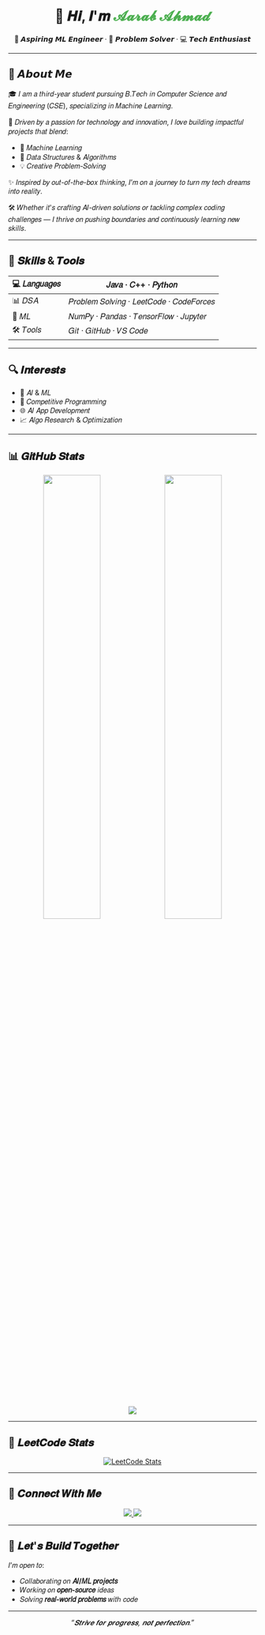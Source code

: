 <h1 align="center">👋 𝑯𝒊, 𝑰'𝒎 <span style="color:#4caf50;">𝓐𝓪𝓻𝓪𝓫 𝓐𝓱𝓶𝓪𝓭</span></h1>

<p align="center">
  🌟 𝘼𝙨𝙥𝙞𝙧𝙞𝙣𝙜 𝙈𝙇 𝙀𝙣𝙜𝙞𝙣𝙚𝙚𝙧 · 🧠 𝙋𝙧𝙤𝙗𝙡𝙚𝙢 𝙎𝙤𝙡𝙫𝙚𝙧 · 💻 𝙏𝙚𝙘𝙝 𝙀𝙣𝙩𝙝𝙪𝙨𝙞𝙖𝙨𝙩
</p>

---

## 📌 𝘼𝙗𝙤𝙪𝙩 𝙈𝙚

🎓 𝐼 𝑎𝑚 𝑎 𝑡ℎ𝑖𝑟𝑑-𝑦𝑒𝑎𝑟 𝑠𝑡𝑢𝑑𝑒𝑛𝑡 𝑝𝑢𝑟𝑠𝑢𝑖𝑛𝑔 𝐵.𝑇𝑒𝑐ℎ 𝑖𝑛 𝐶𝑜𝑚𝑝𝑢𝑡𝑒𝑟 𝑆𝑐𝑖𝑒𝑛𝑐𝑒 𝑎𝑛𝑑 𝐸𝑛𝑔𝑖𝑛𝑒𝑒𝑟𝑖𝑛𝑔 (𝐶𝑆𝐸), 𝑠𝑝𝑒𝑐𝑖𝑎𝑙𝑖𝑧𝑖𝑛𝑔 𝑖𝑛 𝑀𝑎𝑐ℎ𝑖𝑛𝑒 𝐿𝑒𝑎𝑟𝑛𝑖𝑛𝑔.

🚀 𝐷𝑟𝑖𝑣𝑒𝑛 𝑏𝑦 𝑎 𝑝𝑎𝑠𝑠𝑖𝑜𝑛 𝑓𝑜𝑟 𝑡𝑒𝑐ℎ𝑛𝑜𝑙𝑜𝑔𝑦 𝑎𝑛𝑑 𝑖𝑛𝑛𝑜𝑣𝑎𝑡𝑖𝑜𝑛, 𝐼 𝑙𝑜𝑣𝑒 𝑏𝑢𝑖𝑙𝑑𝑖𝑛𝑔 𝑖𝑚𝑝𝑎𝑐𝑡𝑓𝑢𝑙 𝑝𝑟𝑜𝑗𝑒𝑐𝑡𝑠 𝑡ℎ𝑎𝑡 𝑏𝑙𝑒𝑛𝑑:
- 🤖 𝑀𝑎𝑐ℎ𝑖𝑛𝑒 𝐿𝑒𝑎𝑟𝑛𝑖𝑛𝑔
- 🧩 𝐷𝑎𝑡𝑎 𝑆𝑡𝑟𝑢𝑐𝑡𝑢𝑟𝑒𝑠 & 𝐴𝑙𝑔𝑜𝑟𝑖𝑡ℎ𝑚𝑠
- 💡 𝐶𝑟𝑒𝑎𝑡𝑖𝑣𝑒 𝑃𝑟𝑜𝑏𝑙𝑒𝑚-𝑆𝑜𝑙𝑣𝑖𝑛𝑔

✨ 𝐼𝑛𝑠𝑝𝑖𝑟𝑒𝑑 𝑏𝑦 𝑜𝑢𝑡-𝑜𝑓-𝑡ℎ𝑒-𝑏𝑜𝑥 𝑡ℎ𝑖𝑛𝑘𝑖𝑛𝑔, 𝐼’𝑚 𝑜𝑛 𝑎 𝑗𝑜𝑢𝑟𝑛𝑒𝑦 𝑡𝑜 𝑡𝑢𝑟𝑛 𝑚𝑦 𝑡𝑒𝑐ℎ 𝑑𝑟𝑒𝑎𝑚𝑠 𝑖𝑛𝑡𝑜 𝑟𝑒𝑎𝑙𝑖𝑡𝑦.

🛠️ 𝑊ℎ𝑒𝑡ℎ𝑒𝑟 𝑖𝑡'𝑠 𝑐𝑟𝑎𝑓𝑡𝑖𝑛𝑔 𝐴𝐼-𝑑𝑟𝑖𝑣𝑒𝑛 𝑠𝑜𝑙𝑢𝑡𝑖𝑜𝑛𝑠 𝑜𝑟 𝑡𝑎𝑐𝑘𝑙𝑖𝑛𝑔 𝑐𝑜𝑚𝑝𝑙𝑒𝑥 𝑐𝑜𝑑𝑖𝑛𝑔 𝑐ℎ𝑎𝑙𝑙𝑒𝑛𝑔𝑒𝑠 — 𝐼 𝑡ℎ𝑟𝑖𝑣𝑒 𝑜𝑛 𝑝𝑢𝑠ℎ𝑖𝑛𝑔 𝑏𝑜𝑢𝑛𝑑𝑎𝑟𝑖𝑒𝑠 𝑎𝑛𝑑 𝑐𝑜𝑛𝑡𝑖𝑛𝑢𝑜𝑢𝑠𝑙𝑦 𝑙𝑒𝑎𝑟𝑛𝑖𝑛𝑔 𝑛𝑒𝑤 𝑠𝑘𝑖𝑙𝑙𝑠.

---

## 🧠 𝑺𝒌𝒊𝒍𝒍𝒔 & 𝑻𝒐𝒐𝒍𝒔

| 💻 𝐿𝑎𝑛𝑔𝑢𝑎𝑔𝑒𝑠       | 𝐽𝑎𝑣𝑎 · 𝐶++ · 𝑃𝑦𝑡ℎ𝑜𝑛 |
|--------------------------|----------------------------|
| 📊 𝐷𝑆𝐴                  | 𝑃𝑟𝑜𝑏𝑙𝑒𝑚 𝑆𝑜𝑙𝑣𝑖𝑛𝑔 · 𝐿𝑒𝑒𝑡𝐶𝑜𝑑𝑒 · 𝐶𝑜𝑑𝑒𝐹𝑜𝑟𝑐𝑒𝑠 |
| 🧠 𝑀𝐿                   | 𝑁𝑢𝑚𝑃𝑦 · 𝑃𝑎𝑛𝑑𝑎𝑠 · 𝑇𝑒𝑛𝑠𝑜𝑟𝐹𝑙𝑜𝑤 · 𝐽𝑢𝑝𝑦𝑡𝑒𝑟 |
| 🛠️ 𝑇𝑜𝑜𝑙𝑠               | 𝐺𝑖𝑡 · 𝐺𝑖𝑡𝐻𝑢𝑏 · 𝑉𝑆 𝐶𝑜𝑑𝑒 |

---

## 🔍 𝑰𝒏𝒕𝒆𝒓𝒆𝒔𝒕𝒔

- 🤖 𝐴𝐼 & 𝑀𝐿  
- 🧩 𝐶𝑜𝑚𝑝𝑒𝑡𝑖𝑡𝑖𝑣𝑒 𝑃𝑟𝑜𝑔𝑟𝑎𝑚𝑚𝑖𝑛𝑔  
- 🌐 𝐴𝐼 𝐴𝑝𝑝 𝐷𝑒𝑣𝑒𝑙𝑜𝑝𝑚𝑒𝑛𝑡  
- 📈 𝐴𝑙𝑔𝑜 𝑅𝑒𝑠𝑒𝑎𝑟𝑐ℎ & 𝑂𝑝𝑡𝑖𝑚𝑖𝑧𝑎𝑡𝑖𝑜𝑛

---

## 📊 𝑮𝒊𝒕𝑯𝒖𝒃 𝑺𝒕𝒂𝒕𝒔

<p align="center">
  <img src="https://github-readme-stats.vercel.app/api?username=Aarab18&show_icons=true&theme=tokyonight" width="48%" />
  <img src="https://github-readme-streak-stats.herokuapp.com/?user=Aarab18&theme=tokyonight" width="48%" />
</p>

<p align="center">
  <img src="https://github-profile-summary-cards.vercel.app/api/cards/profile-details?username=Aarab18&theme=github_dark" />
</p>

---

## 🧠 𝑳𝒆𝒆𝒕𝑪𝒐𝒅𝒆 𝑺𝒕𝒂𝒕𝒔

<p align="center">
  <a href="https://leetcode.com/Aarab18">
    <img src="https://leetcard.jacoblin.cool/Aarab18?theme=dark&font=Ubuntu" alt="LeetCode Stats" />
  </a>
</p>

---

## 🤝 𝑪𝒐𝒏𝒏𝒆𝒄𝒕 𝑾𝒊𝒕𝒉 𝑴𝒆

<p align="center">
  <a href="mailto:ahmadaarab315@gmail.com">
    <img src="https://img.shields.io/badge/-Email-c14438?style=for-the-badge&logo=gmail&logoColor=white" />
  </a>
  <a href="https://www.linkedin.com/in/aarabahmad/">
    <img src="https://img.shields.io/badge/-LinkedIn-blue?style=for-the-badge&logo=linkedin&logoColor=white" />
  </a>
</p>

---

## 🚀 𝑳𝒆𝒕'𝒔 𝑩𝒖𝒊𝒍𝒅 𝑻𝒐𝒈𝒆𝒕𝒉𝒆𝒓

𝐼’𝑚 𝑜𝑝𝑒𝑛 𝑡𝑜:
- 𝐶𝑜𝑙𝑙𝑎𝑏𝑜𝑟𝑎𝑡𝑖𝑛𝑔 𝑜𝑛 **𝐴𝐼/𝑀𝐿 𝑝𝑟𝑜𝑗𝑒𝑐𝑡𝑠**
- 𝑊𝑜𝑟𝑘𝑖𝑛𝑔 𝑜𝑛 **𝑜𝑝𝑒𝑛-𝑠𝑜𝑢𝑟𝑐𝑒** 𝑖𝑑𝑒𝑎𝑠
- 𝑆𝑜𝑙𝑣𝑖𝑛𝑔 **𝑟𝑒𝑎𝑙-𝑤𝑜𝑟𝑙𝑑 𝑝𝑟𝑜𝑏𝑙𝑒𝑚𝑠** 𝑤𝑖𝑡ℎ 𝑐𝑜𝑑𝑒

---

<p align="center"><i>“𝑺𝒕𝒓𝒊𝒗𝒆 𝒇𝒐𝒓 𝒑𝒓𝒐𝒈𝒓𝒆𝒔𝒔, 𝒏𝒐𝒕 𝒑𝒆𝒓𝒇𝒆𝒄𝒕𝒊𝒐𝒏.”</i></p>
